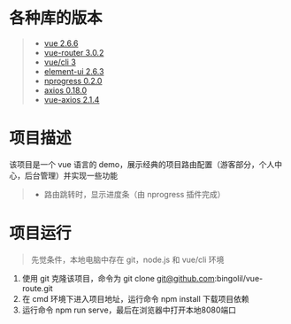 # 各种库的版本
> * [vue 2.6.6](https://vuejs.bootcss.com/)
> * [vue-router 3.0.2](https://router.vuejs.org/zh/)
> * [vue/cli 3](https://cli.vuejs.org/zh/)
> * [element-ui 2.6.3](http://element-cn.eleme.io/#/zh-CN)
> * [nprogress 0.2.0](http://ricostacruz.com/nprogress/)
> * [axios 0.18.0](https://www.npmjs.com/package/axios)
> * [vue-axios 2.1.4](https://www.npmjs.com/package/vue-axios)

# 项目描述
该项目是一个 vue 语言的 demo，展示经典的项目路由配置（游客部分，个人中心，后台管理）并实现一些功能

> * 路由跳转时，显示进度条（由 nprogress 插件完成）

# 项目运行
 > 先觉条件，本地电脑中存在 git，node.js 和 vue/cli 环境

 1. 使用 git 克隆该项目，命令为 git clone git@github.com:bingolil/vue-route.git
 2. 在 cmd 环境下进入项目地址，运行命令 npm install 下载项目依赖
 3. 运行命令 npm run serve，最后在浏览器中打开本地8080端口
